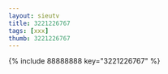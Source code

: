 ```yaml
--- 
layout: sieutv
title: 3221226767
tags: [xxx]
thumb: 3221226767
---
```

{% include 88888888 key="3221226767" %} 

